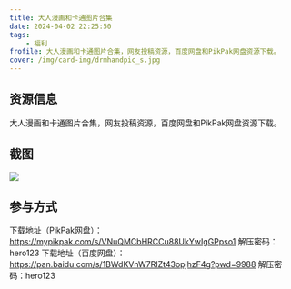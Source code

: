 ```yaml
---
title: 大人漫画和卡通图片合集
date: 2024-04-02 22:25:50
tags:
    - 福利
frofile: 大人漫画和卡通图片合集，网友投稿资源，百度网盘和PikPak网盘资源下载。
cover: /img/card-img/drmhandpic_s.jpg
---
```


## 资源信息

大人漫画和卡通图片合集，网友投稿资源，百度网盘和PikPak网盘资源下载。

## 截图

![](/img/card-img/drmhandpic.png)

## 参与方式

下载地址（PikPak网盘）：https://mypikpak.com/s/VNuQMCbHRCCu88UkYwIgGPpso1  解压密码：hero123
下载地址（百度网盘）：https://pan.baidu.com/s/1BWdKVnW7RIZt43opjhzF4g?pwd=9988  解压密码：hero123
